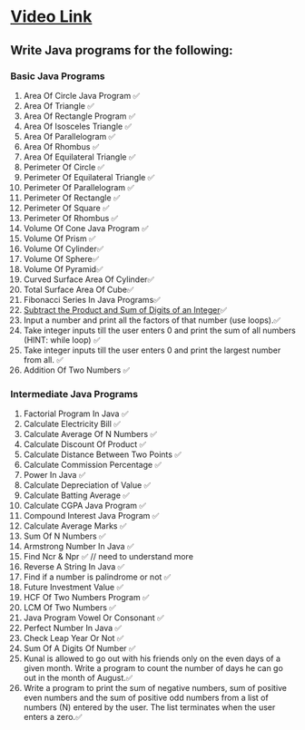 # [Video Link](https://youtu.be/ldYLYRNaucM)
## Write Java programs for the following: 

### Basic Java Programs
1. Area Of Circle Java Program ✅
2. Area Of Triangle ✅
3. Area Of Rectangle Program ✅
4. Area Of Isosceles Triangle ✅
5. Area Of Parallelogram ✅
6. Area Of Rhombus ✅
7. Area Of Equilateral Triangle ✅
8. Perimeter Of Circle ✅
9. Perimeter Of Equilateral Triangle ✅
10. Perimeter Of Parallelogram ✅
11. Perimeter Of Rectangle ✅
12. Perimeter Of Square ✅
13. Perimeter Of Rhombus ✅
14. Volume Of Cone Java Program ✅
15. Volume Of Prism ✅
16. Volume Of Cylinder✅
17. Volume Of Sphere✅
18. Volume Of Pyramid✅
19. Curved Surface Area Of Cylinder✅
20. Total Surface Area Of Cube✅
21. Fibonacci Series In Java Programs✅
22. [Subtract the Product and Sum of Digits of an Integer](https://leetcode.com/problems/subtract-the-product-and-sum-of-digits-of-an-integer/)✅
23. Input a number and print all the factors of that number (use loops).✅
24. Take integer inputs till the user enters 0 and print the sum of all numbers
(HINT: while loop) ✅
25. Take integer inputs till the user enters 0 and print the largest number from
all. ✅
26. Addition Of Two Numbers ✅

### Intermediate Java Programs
1. Factorial Program In Java ✅
2. Calculate Electricity Bill ✅
3. Calculate Average Of N Numbers ✅
4. Calculate Discount Of Product ✅
5. Calculate Distance Between Two Points ✅
6. Calculate Commission Percentage ✅
7. Power In Java ✅
8. Calculate Depreciation of Value ✅
9. Calculate Batting Average ✅
10. Calculate CGPA Java Program ✅
11. Compound Interest Java Program ✅
12. Calculate Average Marks ✅
13. Sum Of N Numbers ✅
14. Armstrong Number In Java ✅
15. Find Ncr & Npr ✅ // need to understand more 
16. Reverse A String In Java ✅
17. Find if a number is palindrome or not ✅
18. Future Investment Value ✅
19. HCF Of Two Numbers Program ✅
20. LCM Of Two Numbers ✅
21. Java Program Vowel Or Consonant ✅
22. Perfect Number In Java ✅
23. Check Leap Year Or Not  ✅
24. Sum Of A Digits Of Number ✅
25. Kunal is allowed to go out with his friends only on the even days of a given month. Write a program to count the number of days he can go out in the month of August.✅
26. Write a program to print the sum of negative numbers, sum of positive even numbers and the sum of positive odd numbers from a list of numbers (N) entered by the user. The list terminates when the user enters a zero.✅
